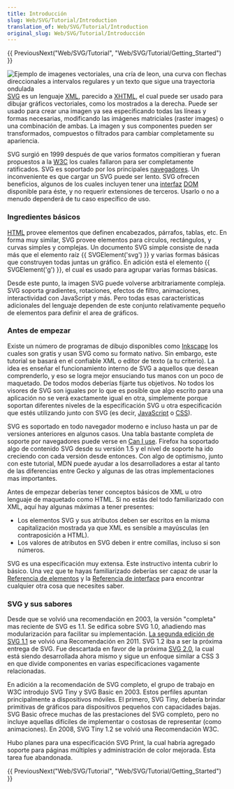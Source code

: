 ```yaml
---
title: Introducción
slug: Web/SVG/Tutorial/Introduction
translation_of: Web/SVG/Tutorial/Introduction
original_slug: Web/SVG/Tutorial/Introducción
---
```

{{ PreviousNext("Web/SVG/Tutorial", "Web/SVG/Tutorial/Getting_Started") }}

![Ejemplo de imagenes vectoriales, una cría de leon, una curva con flechas direccionales a intervalos regulares y un texto que sigue una trayectoria ondulada](/@api/deki/files/348/=SVG_Overview.png)[SVG](/es/docs/Web/SVG "es/docs/Web/SVG") es un lenguaje [XML](/es/docs/Introducción_a_XML "es/docs/Introducción_a_XML"), parecido a [XHTML](/es/docs/XHTML "es/docs/XHTML"), el cual puede ser usado para dibujar gráficos vectoriales, como los mostrados a la derecha. Puede ser usado para crear una imagen ya sea especificando todas las líneas y formas necesarias, modificando las imágenes matriciales (raster images) o una combinación de ambas. La imagen y sus componentes pueden ser transformados, compuestos o filtrados para cambiar completamente su apariencia.

SVG surgió en 1999 después de que varios formatos compitieran y fueran propuestos a la [W3C](http://www.w3.org "en-US/W3C") los cuales fallaron para ser completamente ratificados. SVG es soportado por los principales [navegadores](https://caniuse.com/#search=svg). Un inconveniente es que cargar un SVG puede ser lento. SVG ofrecen beneficios, algunos de los cuales incluyen tener una [interfaz](/es/docs/Web/API) [DOM ](/es/docs/Web/API)disponible para éste, y no requerir extensiones de terceros. Usarlo o no a menudo dependerá de tu caso específico de uso.

### Ingredientes básicos

[HTML](/es/docs/Web/HTML) provee elementos que definen encabezados, párrafos, tablas, etc. En forma muy similar, SVG provee elementos para círculos, rectángulos, y curvas simples y complejas. Un documento SVG simple consiste de nada más que el elemento raíz {{ SVGElement('svg') }} y varias formas básicas que construyen todas juntas un gráfico. En adición está el elemento {{ SVGElement('g') }}, el cual es usado para agrupar varias formas básicas.

Desde este punto, la imagen SVG puede volverse arbitrariamente compleja. SVG soporta gradientes, rotaciones, efectos de filtro, animaciones, interactividad con JavaScript y más. Pero todas esas características adicionales del lenguaje dependen de este conjunto relativamente pequeño de elementos para definir el area de gráficos.

### Antes de empezar

Existe un número de programas de dibujo disponibles como [Inkscape](http://www.inkscape.org/) los cuales son gratis y usan SVG como su formato nativo. Sin embargo, este tutorial se basará en el confiable XML o editor de texto (a tu criterio). La idea es enseñar el funcionamiento interno de SVG a aquellos que desean comprenderlo, y eso se logra mejor ensuciando tus manos con un poco de maquetado. De todos modos deberías fijarte tus objetivos. No todos los visores de SVG son iguales por lo que es posible que algo escrito para una aplicación no se verá exactamente igual en otra, simplemente porque soportan diferentes niveles de la especificación SVG u otra especificación que estés utilizando junto con SVG (es decir, [JavaScript](/es/JavaScript "es/JavaScript") o [CSS](/es/CSS "es/CSS")).

SVG es soportado en todo navegador moderno e incluso hasta un par de versiones anteriores en algunos casos. Una tabla bastante completa de soporte por navegadores puede verse en [Can I use](http://caniuse.com/svg). Firefox ha soportado algo de contenido SVG desde su versión 1.5 y el nivel de soporte ha ido creciendo con cada versión desde entonces. Con algo de optimismo, junto con este tutorial, MDN puede ayudar a los desarrolladores a estar al tanto de las diferencias entre Gecko y algunas de las otras implementaciones mas importantes.

Antes de empezar deberías tener conceptos básicos de XML u otro lenguaje de maquetado como HTML. Si no estás del todo familiarizado con XML, aquí hay algunas máximas a tener presentes:

- Los elementos SVG y sus atributos deben ser escritos en la misma capitalización mostrada ya que XML es sensible a mayúsculas (en contraposición a HTML).
- Los valores de atributos en SVG deben ir entre comillas, incluso si son números.

SVG es una especificación muy extensa. Este instructivo intenta cubrir lo básico. Una vez que te hayas familiarizado deberías ser capaz de usar la [Referencia de elementos](/es/docs/Web/SVG/Element "es/docs/Web/SVG/Element") y la [Referencia de interface](/es/docs/DOM/DOM_Reference#SVG_interfaces "es/SVG/Interface") para encontrar cualquier otra cosa que necesites saber.

### SVG y sus sabores

Desde que se volvió una recomendación en 2003, la versión "completa" mas reciente de SVG es 1.1. Se edifica sobre SVG 1.0, añadiendo mas modularización para facilitar su implementación. [La segunda edición de SVG 1.1](http://www.w3.org/TR/SVG/) se volvió una Recomendación en 2011. SVG 1.2 iba a ser la próxima entrega de SVG. Fue descartada en favor de la próxima [SVG 2.0](http://www.w3.org/TR/SVG2/), la cual está siendo desarrollada ahora mismo y sigue un enfoque similar a CSS 3 en que divide componentes en varias especificaciones vagamente relacionadas.

En adición a la recomendación de SVG completo, el grupo de trabajo en W3C introdujo SVG Tiny y SVG Basic en 2003. Estos perfiles apuntan principalmente a dispositivos móviles. El primero, SVG Tiny, debería brindar primitivas de gráficos para dispositivos pequeños con capacidades bajas. SVG Basic ofrece muchas de las prestaciones del SVG completo, pero no incluye aquellas difíciles de implementar o costosas de representar (como animaciones). En 2008, SVG Tiny 1.2 se volvió una Recomendación W3C.

Hubo planes para una especificación SVG Print, la cual habría agregado soporte para páginas múltiples y administración de color mejorada. Esta tarea fue abandonada.

{{ PreviousNext("Web/SVG/Tutorial", "Web/SVG/Tutorial/Getting_Started") }}
